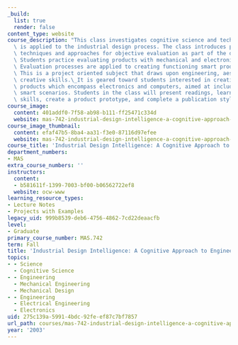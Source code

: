 ```yaml
---
_build:
  list: true
  render: false
content_type: website
course_description: "This class investigates cognitive science and technology as it\
  \ is applied to the industrial design process. The class introduces prototyping\
  \ techniques and approaches for objective evaluation as part of the design process.\
  \ Students practice evaluating products with mechanical and electronic aspects.\
  \ Evaluation processes are applied to creating functioning smart product prototypes.\
  \ This is a project oriented subject that draws upon engineering, aesthetic, and\
  \ creative skills.\_It is geared toward students interested in creating physical\
  \ products which encompass electronics and computers, aimed at including them in\
  \ smart scenarios. Students in the class will present readings, learn prototyping\
  \ skills, create a product prototype, and complete a publication style paper.\n"
course_image:
  content: 401addf0-7f58-ab98-b111-ff25471c334d
  website: mas-742-industrial-design-intelligence-a-cognitive-approach-to-engineering-fall-2003
course_image_thumbnail:
  content: efaf47b5-8ba4-aa31-f3e0-87116d97efee
  website: mas-742-industrial-design-intelligence-a-cognitive-approach-to-engineering-fall-2003
course_title: 'Industrial Design Intelligence: A Cognitive Approach to Engineering'
department_numbers:
- MAS
extra_course_numbers: ''
instructors:
  content:
  - b581611f-1399-7003-bf00-b06562722ef8
  website: ocw-www
learning_resource_types:
- Lecture Notes
- Projects with Examples
legacy_uid: 999b8539-deb6-4756-4862-7cd22deaacfb
level:
- Graduate
primary_course_number: MAS.742
term: Fall
title: 'Industrial Design Intelligence: A Cognitive Approach to Engineering'
topics:
- - Science
  - Cognitive Science
- - Engineering
  - Mechanical Engineering
  - Mechanical Design
- - Engineering
  - Electrical Engineering
  - Electronics
uid: 275c139a-5991-4bdc-92fe-ef87c7bf7857
url_path: courses/mas-742-industrial-design-intelligence-a-cognitive-approach-to-engineering-fall-2003
year: '2003'
---
```

